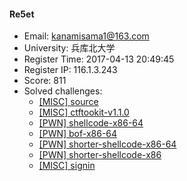 #### Re5et  

* Email: kanamisama1@163.com  
* University: 兵库北大学  
* Register Time: 2017-04-13 20:49:45  
* Register IP: 116.1.3.243  
* Score: 811  
* Solved challenges: 
  * [[MISC] source](https://github.com/SniperOJ/Challenges/blob/master/MISC/source.json)  
  * [[MISC] ctftookit-v1.1.0](https://github.com/SniperOJ/Challenges/blob/master/MISC/ctftookit-v1.1.0.json)  
  * [[PWN] shellcode-x86-64](https://github.com/SniperOJ/Challenges/blob/master/PWN/shellcode-x86-64.json)  
  * [[PWN] bof-x86-64](https://github.com/SniperOJ/Challenges/blob/master/PWN/bof-x86-64.json)  
  * [[PWN] shorter-shellcode-x86-64](https://github.com/SniperOJ/Challenges/blob/master/PWN/shorter-shellcode-x86-64.json)  
  * [[PWN] shorter-shellcode-x86](https://github.com/SniperOJ/Challenges/blob/master/PWN/shorter-shellcode-x86.json)  
  * [[MISC] signin](https://github.com/SniperOJ/Challenges/blob/master/MISC/signin.json)  

